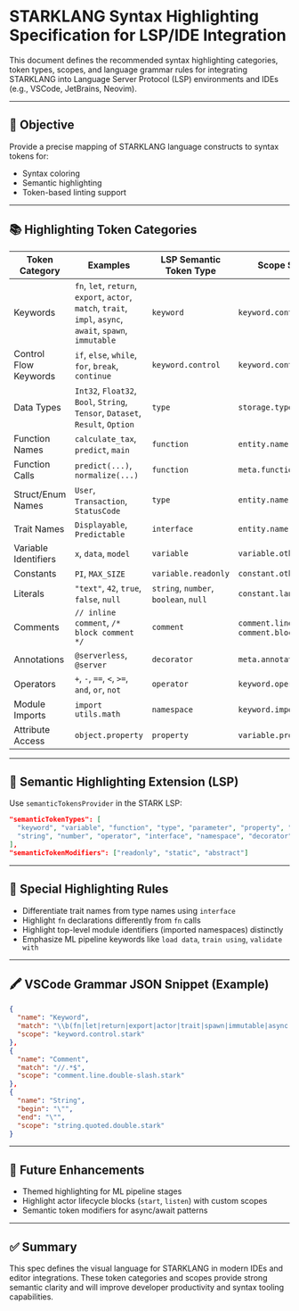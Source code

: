 # STARKLANG Syntax Highlighting Specification for LSP/IDE Integration

This document defines the recommended syntax highlighting categories, token types, scopes, and language grammar rules for integrating STARKLANG into Language Server Protocol (LSP) environments and IDEs (e.g., VSCode, JetBrains, Neovim).

---

## 🎯 Objective
Provide a precise mapping of STARKLANG language constructs to syntax tokens for:
- Syntax coloring
- Semantic highlighting
- Token-based linting support

---

## 📚 Highlighting Token Categories

| Token Category        | Examples | LSP Semantic Token Type | Scope Suggestion         |
|-----------------------|---------|--------------------------|---------------------------|
| Keywords              | `fn`, `let`, `return`, `export`, `actor`, `match`, `trait`, `impl`, `async`, `await`, `spawn`, `immutable` | `keyword` | `keyword.control.stark` |
| Control Flow Keywords | `if`, `else`, `while`, `for`, `break`, `continue` | `keyword.control` | `keyword.control.flow.stark` |
| Data Types            | `Int32`, `Float32`, `Bool`, `String`, `Tensor`, `Dataset`, `Result`, `Option` | `type` | `storage.type.stark` |
| Function Names        | `calculate_tax`, `predict`, `main` | `function` | `entity.name.function.stark` |
| Function Calls        | `predict(...)`, `normalize(...)` | `function` | `meta.function-call.stark` |
| Struct/Enum Names     | `User`, `Transaction`, `StatusCode` | `type` | `entity.name.struct.stark` |
| Trait Names           | `Displayable`, `Predictable` | `interface` | `entity.name.trait.stark` |
| Variable Identifiers  | `x`, `data`, `model` | `variable` | `variable.other.stark` |
| Constants             | `PI`, `MAX_SIZE` | `variable.readonly` | `constant.other.stark` |
| Literals              | `"text"`, `42`, `true`, `false`, `null` | `string`, `number`, `boolean`, `null` | `constant.language.stark` |
| Comments              | `// inline comment`, `/* block comment */` | `comment` | `comment.line.stark` / `comment.block.stark` |
| Annotations           | `@serverless`, `@server` | `decorator` | `meta.annotation.stark` |
| Operators             | `+`, `-`, `==`, `<`, `>=`, `and`, `or`, `not` | `operator` | `keyword.operator.stark` |
| Module Imports        | `import utils.math` | `namespace` | `keyword.import.stark` |
| Attribute Access      | `object.property` | `property` | `variable.property.stark` |

---

## 📐 Semantic Highlighting Extension (LSP)

Use `semanticTokensProvider` in the STARK LSP:
```json
"semanticTokenTypes": [
  "keyword", "variable", "function", "type", "parameter", "property", "comment",
  "string", "number", "operator", "interface", "namespace", "decorator"
],
"semanticTokenModifiers": ["readonly", "static", "abstract"]
```

---

## 🧠 Special Highlighting Rules
- Differentiate trait names from type names using `interface`
- Highlight `fn` declarations differently from `fn` calls
- Highlight top-level module identifiers (imported namespaces) distinctly
- Emphasize ML pipeline keywords like `load data`, `train using`, `validate with`

---

## 🖍 VSCode Grammar JSON Snippet (Example)
```json
{
  "name": "Keyword",
  "match": "\\b(fn|let|return|export|actor|trait|spawn|immutable|async|await)\\b",
  "scope": "keyword.control.stark"
},
{
  "name": "Comment",
  "match": "//.*$",
  "scope": "comment.line.double-slash.stark"
},
{
  "name": "String",
  "begin": "\"",
  "end": "\"",
  "scope": "string.quoted.double.stark"
}
```

---

## 🔮 Future Enhancements
- Themed highlighting for ML pipeline stages
- Highlight actor lifecycle blocks (`start`, `listen`) with custom scopes
- Semantic token modifiers for async/await patterns

---

## ✅ Summary
This spec defines the visual language for STARKLANG in modern IDEs and editor integrations. These token categories and scopes provide strong semantic clarity and will improve developer productivity and syntax tooling capabilities.

